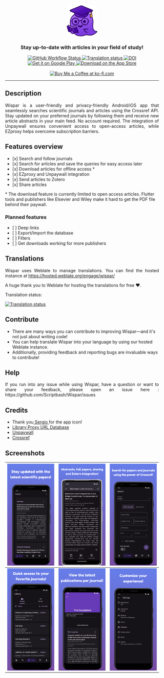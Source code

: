 <p align="center">
<img alt="Wispar" src= "https://github.com/Scriptbash/Wispar/blob/main/assets/icon/icon.png?raw=true" width="100">
</p>
<h3 align="center">Stay up-to-date with articles in your field of study!</h3>
<p align="center">
<a href="https://github.com/Scriptbash/Wispar/actions/workflows/build.yml">
    <img alt="GitHub Workflow Status" src="https://github.com/Scriptbash/Wispar/actions/workflows/build.yml/badge.svg">
</a>
<a href="https://hosted.weblate.org/engage/wispar/">
<img src="https://hosted.weblate.org/widget/wispar/svg-badge.svg" alt="Translation status" />
</a>
<a href="https://doi.org/10.5281/zenodo.14901602"><img src="https://zenodo.org/badge/732206774.svg" alt="DOI"></a>
</br>
<a href="https://play.google.com/store/apps/details?id=app.wispar.wispar" target="_blank">
  <img src="https://upload.wikimedia.org/wikipedia/commons/7/78/Google_Play_Store_badge_EN.svg" alt="Get it on Google Play" height="50"/>
</a>
<a href="https://apps.apple.com/us/app/wispar/id6741366984" target="_blank">
  <img src="https://developer.apple.com/assets/elements/badges/download-on-the-app-store.svg" alt="Download on the App Store"height="50">
</a>
</br></br>
<a href='https://ko-fi.com/A0A6ME7SJ' target='_blank'><img height='36' style='border:0px;height:36px;' src='https://storage.ko-fi.com/cdn/kofi5.png?v=6' border='0' alt='Buy Me a Coffee at ko-fi.com' /></a>
</p>

---

## Description
<p align="justify">
Wispar is a user-friendly and privacy-friendly Android/iOS app that seamlessly searches scientific journals and articles using the Crossref API. Stay updated on your preferred journals by following them and receive new article abstracts in your main feed. No account required. The integration of Unpaywall ensures convenient access to open-access articles, while EZproxy helps overcome subscription barriers.  
</p>

## Features overview
<ul>
    <li> [x] Search and follow journals</li>
    <li> [x] Search for articles and save the queries for easy access later</li>
    <li> [x] Download articles for offline access *</li>
    <li> [x] EZproxy and Unpaywall integration</li>
    <li> [x] Send articles to Zotero</li>
    <li> [x] Share articles</li>
</ul>
* The download feature is currently limited to open access articles. Flutter tools and publishers like Elsevier and Wiley make it hard to get the PDF file behind their paywall.

### Planned features
<ul>
    <li> [ ] Deep links</li>
    <li> [ ] Export/Import the database</li>
    <li> [ ] Filters</li>
    <li> [ ] Get downloads working for more publishers</li> 
</ul>

## Translations

<p align ="justify">
Wispar uses Weblate to manage translations. You can find the hosted instance at <a href="https://hosted.weblate.org/engage/wispar/">https://hosted.weblate.org/engage/wispar/</a>

A huge thank you to Weblate for hosting the translations for free :heart:.

Translation status:
</p>
<a href="https://hosted.weblate.org/engage/wispar/">
<img src="https://hosted.weblate.org/widget/wispar/multi-auto.svg" alt="Translation status" />
</a>

## Contribute
<p align ="justify">
    <ul>
        <li>There are many ways you can contribute to improving Wispar—and it's not just about writing code!</li>
        <li>You can help translate Wispar into your language by using our hosted Weblate instance.</li>
        <li>Additionally, providing feedback and reporting bugs are invaluable ways to contribute!</li>
    </ul>
</p>


## Help
<p align ="justify">
If you run into any issue while using Wispar, have a question or want to share your feedback, please open an issue here : https://github.com/Scriptbash/Wispar/issues
</p>

## Credits
<ul>
    <li>Thank you<a href="https://github.com/reds2401" target='_blank'> Sergio </a>for the app icon!</li>
    <li><a href="https://libproxy-db.org/" target='_blank'>Library Proxy URL Database</a></li>
    <li><a href="https://unpaywall.org/" target='_blank'>Unpaywall</a></li>
    <li><a href="https://www.crossref.org/" target='_blank'>Crossref</a></li>
</ul>

## Screenshots



| ![Feed](android/fastlane/metadata/android/en-US/images/phoneScreenshots/1_en-US.png) | ![Abstract](android/fastlane/metadata/android/en-US/images/phoneScreenshots/2_en-US.png) | ![Search](android/fastlane/metadata/android/en-US/images/phoneScreenshots/3_en-US.png) |
|---|---|---|
| ![Journal latest publications](android/fastlane/metadata/android/en-US/images/phoneScreenshots/4_en-US.png) | ![JournalDetails](android/fastlane/metadata/android/en-US/images/phoneScreenshots/6_en-US.png) | ![Settings](android/fastlane/metadata/android/en-US/images/phoneScreenshots/7_en-US.png) |

